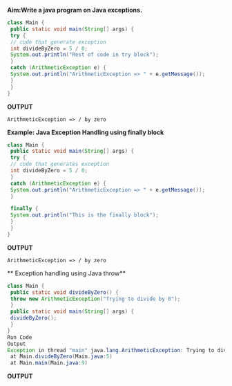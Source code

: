 **Aim:Write a java program on Java exceptions.**
```java 
class Main {
 public static void main(String[] args) {
 try {
 // code that generate exception
 int divideByZero = 5 / 0;
 System.out.println("Rest of code in try block");
 }
 catch (ArithmeticException e) {
 System.out.println("ArithmeticException => " + e.getMessage());
 }
 }
}
```
**OUTPUT**
```
ArithmeticException => / by zero
```

**Example: Java Exception Handling using finally block**
```java 
class Main {
 public static void main(String[] args) {
 try {
 // code that generates exception
 int divideByZero = 5 / 0;
 }
 catch (ArithmeticException e) {
 System.out.println("ArithmeticException => " + e.getMessage());
 }

 finally {
 System.out.println("This is the finally block");
 }
 }
}
```
**OUTPUT**
```
ArithmeticException => / by zero
```

** Exception handling using Java throw**
```java 
class Main {
 public static void divideByZero() {
 throw new ArithmeticException("Trying to divide by 0");
 }
 public static void main(String[] args) {
 divideByZero();
 }
}
Run Code
Output
Exception in thread "main" java.lang.ArithmeticException: Trying to divide by 0
 at Main.divideByZero(Main.java:5)
 at Main.main(Main.java:9)
```
**OUTPUT**
```

```
